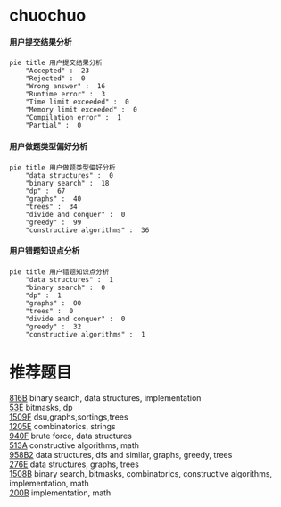 # chuochuo

<!-- tabs:start -->



#### **用户提交结果分析**

```mermaid
pie title 用户提交结果分析
    "Accepted" :  23
    "Rejected" :  0
    "Wrong answer" :  16
    "Runtime error" :  3
    "Time limit exceeded" :  0
    "Memory limit exceeded" :  0
    "Compilation error" :  1
    "Partial" :  0
```

#### **用户做题类型偏好分析**

```mermaid
pie title 用户做题类型偏好分析
    "data structures" :  0
    "binary search" :  18
    "dp" :  67
    "graphs" :  40
    "trees" :  34
    "divide and conquer" :  0
    "greedy" :  99
    "constructive algorithms" :  36
```
#### **用户错题知识点分析**

```mermaid
pie title 用户错题知识点分析
    "data structures" :  1
    "binary search" :  0
    "dp" :  1
    "graphs" :  00
    "trees" :  0
    "divide and conquer" :  0
    "greedy" :  32
    "constructive algorithms" :  1
```



<!-- tabs:end -->
# 推荐题目
[816B](https://codeforces.com/contest/816/problem/B)		binary search,
                        data structures,
                        implementation		  
[53E](https://codeforces.com/contest/53/problem/E)		bitmasks,
                        dp		  
[1509F](https://codeforces.com/contest/1509/problem/F)		dsu,graphs,sortings,trees		  
[1205E](https://codeforces.com/contest/1205/problem/E)		combinatorics,
                        strings		  
[940F](https://codeforces.com/contest/940/problem/F)		brute force,
                        data structures		  
[513A](https://codeforces.com/contest/513/problem/A)		constructive algorithms,
                        math		  
[958B2](https://codeforces.com/contest/958B/problem/2)		data structures,
                        dfs and similar,
                        graphs,
                        greedy,
                        trees		  
[276E](https://codeforces.com/contest/276/problem/E)		data structures,
                        graphs,
                        trees		  
[1508B](https://codeforces.com/contest/1508/problem/B)		binary search,
                        bitmasks,
                        combinatorics,
                        constructive algorithms,
                        implementation,
                        math		  
[200B](https://codeforces.com/contest/200/problem/B)		implementation,
                        math		  
